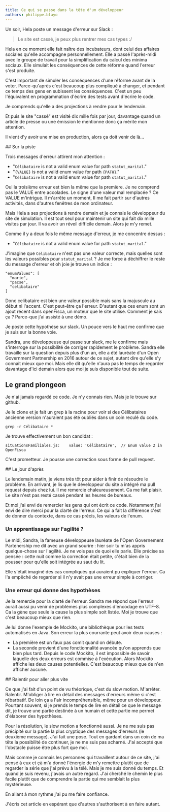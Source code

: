 ```yaml
---
title: Ce qui se passe dans la tête d'un développeur
authors: philippe.blayo
---
```


Un soir, Hela poste un message d'erreur sur Slack :

> Le site est cassé, je peux plus rentrer mes cas types :/

Hela en ce moment elle fait naître des incubateurs, dont
celui des affaires sociales qu'elle accompagne personnellement.
Elle a passé l'après-midi avec le groupe de travail pour la
simplification du calcul des minima sociaux.
Elle simulait les conséquences de cette réforme quand l'erreur
s'est produite.

C'est important de simuler les conséquences d'une réforme avant de la voter.
Parce-qu'après c'est beaucoup plus compliqué à changer, et pendant
ce temps des gens en subissent les conséquences.
C'est un peu l'équivalent en programmation d'écrire des tests avant
d'écrire le code.

Je comprends qu'elle a des projections à rendre pour le lendemain.

Et puis le site "cassé" est visité dix mille fois par jour, davantage
quand un article de presse ou une émission le mentionne donc
ça mérite mon attention.

Il vient d'y avoir une mise en production, alors ça doit venir de là…

<!--more-->

## Sur la piste

Trois messages d'erreur attirent mon attention :
- "`Célibataire` is not a valid enum value for path `statut_marital`."
- "`{VALUE}` is not a valid enum value for path `{PATH}`."
- "`Célibataire` is not a valid enum value for path `statut_marital`."

Oui la troisième erreur est bien la même que la première.
Je ne comprend pas le VALUE entre accolades. Le signe d'une valeur mal remplacée ?
Ce VALUE m'intrigue. Il m'arrête un moment,
Il me fait partir sur d'autres activités, dans d'autres fenêtres de mon ordinateur.

Mais Hela a ses projections à rendre demain et je connais le développeur du site
de simulation. Il est tout seul pour maintenir un site qui fait dix mille visites par jour.
Il va avoir un réveil difficile demain. Alors je m'y remet.

Comme il y a deux fois le même message d'erreur, je me concentre dessus :

- "`Célibataire` is not a valid enum value for path `statut_marital`."

J'imagine que `Célibataire` n'est pas une valeur correcte,
mais quelles sont les valeurs possibles pour `statut_marital` ?
Je me force à déchiffrer le reste du message d'erreur et oh joie je trouve un indice :

```
"enumValues": [
  "marie",
  "pacse",
  "celibataire"
]
```

Donc celibataire est bien une valeur possible mais sans la majuscule au début ni
l'accent.
C'est peut-être ça l'erreur. D'autant que ces enum sont un ajout récent
dans openFisca, un moteur que le site utilise.
Comment je sais ça ? Parce-que j'ai assisté à une démo.

Je poste cette hypothèse sur slack. Un pouce vers le
haut me confirme que je suis sur la bonne voie.

Sandra, une développeuse qui passe sur slack, me le confirme mais s'interroge sur la possibilité
de corriger rapidement le problème. Sandra elle travaille sur la question depuis plus d'un an, elle a été
lauréate d'un Open Government Partnership en 2016 autour de ce sujet, autant dire qu'elle s'y connait mieux que moi.
Mais elle dit qu'elle n'aura pas le temps de regarder davantage d'ici demain
alors que moi je suis disponible tout de suite.


## Le grand plongeon

Je n'ai jamais regardé ce code. Je n'y connais rien. Mais je le trouve sur
github.

Je le clone et je fait un grep à la racine pour voir si des Célibataires ancienne version
n'auraient pas été oubliés dans un coin reculé du code.

    grep -r Célibataire *

Je trouve effectivement un bon candidat :

    situationsFamiliales.js:    value: 'Célibataire',  // Enum value 2 in OpenFisca

C'est prometteur. Je pousse une correction sous forme de pull request.

## Le jour d'après

Le lendemain matin, je viens très tôt pour aider à finir de résoudre le problème.
En arrivant, je lis que le développeur du site a intégré ma pull request depuis chez lui.
Il me remercie chaleureusement. Ca me fait plaisir. Le site n'est pas resté cassé pendant les heures de bureaux.

Et moi j'ai envi de remercier les gens qui ont écrit ce code. Notamment j'ai envi de dire merci
pour la clarté de l'erreur. Ce qui a fait la différence c'est de donner du contexte,
dans ce cas précis, les valeurs de l'enum.

### Un apprentissage sur l'agilité ?

Le midi, Sandra, la fameuse développeuse lauréate de l'Open Governement Partenership me dit avec un grand sourire : hier soir tu m'as appris quelque-chose sur l'agilité. Je ne vois pas de quoi elle parle.
Elle précise sa pensée : cette nuit comme la correction était petite, c'était bien
de la pousser pour qu'elle soit intégrée au saut du lit.

Elle s'était imaginé des cas compliqués qui auraient pu expliquer l'erreur.
Ca l'a empêché de regarder si il n'y avait pas une erreur simple à corriger.

### Une erreur qui donne des hypothèses

Je la remercie pour la clarté de l'erreur.
Sandra me répond que l'erreur aurait aussi pu venir de problèmes plus complexes d'encodage
en UTF-8. Ca la gène que seule la cause la plus simple soit listée.
Moi je trouve que c'est beaucoup mieux que rien.

Je lui donne l'exemple de Mockito, une bibliothèque pour les tests automatisés en Java.
Son erreur la plus courrante peut avoir deux causes :
* La première est un faux pas comit quand on débute.
* La seconde provient d'une fonctionnalité avancée qu'on apprends que 
bien plus tard.
Depuis le code Mockito, il est impossible de savoir laquelle des deux erreurs
est commise à l'exécution. Alors Mockito affiche les deux causes potentielles.
C'est beaucoup mieux que de n'en afficher aucune.

## Ralentir pour aller plus vite

Ce que j'ai fait d'un point de vu théorique, c'est du slow motion.
M'arrêter. Ralentir. M'obliger à lire en détail des messages d'erreurs même si
c'est rébarbatif. De loin ça a l'air incompréhensible, même pour un développeur.
Pourtant souvent, si je prends le temps de lire en détail ce que le message dit,
je trouve une partie destinée à un humain et cette partie me
permet d'élaborer des hypothèses.

Pour la résolution, le slow motion a fonctionné aussi. Je ne me suis pas précipité
sur la partie la plus cryptique des messages d'erreurs (le deuxième message).
J'ai fait une pose. Tout en gardant dans un coin de ma tête la possibilité de
continuer, je ne me suis pas acharné. J'ai accepté que l'obstacle puisse être plus
fort que moi.

Mais comme je connais les personnes qui travaillent autour de ce site, j'ai pensé
à eux et çà m'a donné l'énergie de m'y remettre plutôt que de regarder la série que
j'ai prévu à la télé. Mais je me suis donné du temps. Et quand je suis revenu,
j'avais un autre regard. J'ai cherché le chemin le plus facile plutôt que de comprendre
la partie qui me semblait la plus mystérieuse.

En allant à mon rythme j'ai pu me faire confiance.

J'écris cet article en espérant que d'autres s'authorisent à en faire autant.
